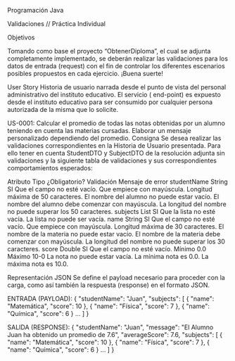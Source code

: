 Programación Java

Validaciones
// Práctica Individual

Objetivos

Tomando como base el proyecto “ObtenerDiploma”, el cual se adjunta completamente implementado, se deberán realizar las
validaciones para los datos de entrada (request) con el fin de controlar los diferentes escenarios posibles propuestos
en cada ejercicio.
¡Buena suerte!

User Story
Historia de usuario narrada desde el punto de vista del personal administrativo del instituto educativo. El servicio (
end-point) es expuesto desde el instituto educativo para ser consumido por cualquier persona autorizada de la misma que
lo solicite.

US-0001: Calcular el promedio de todas las notas obtenidas por un alumno teniendo en cuenta las materias cursadas.
Elaborar un mensaje personalizado dependiendo del promedio.
Consigna
Se desea realizar las validaciones correspondientes en la Historia de Usuario presentada. Para ello tener en cuenta
StudentDTO y SubjectDTO de la resolución adjunta sin validaciones y la siguiente tabla de validaciones y sus
correspondientes comportamientos esperados:

Atributo
Tipo
¿Obligatorio?
Validación
Mensaje de error
studentName
String
SI
Que el campo no esté vacío.
Que empiece con mayúscula.
Longitud máxima de 50 caracteres.
El nombre del alumno no puede estar vacío.
El nombre del alumno debe comenzar con mayúscula.
La longitud del nombre no puede superar los 50 caracteres.
subjects
List<SubjectDTO>
SI
Que la lista no esté vacía.
La lista no puede ser vacía.
name
String
SI
Que el campo no esté vacío.
Que empiece con mayúscula.
Longitud máxima de 30 caracteres.
El nombre de la materia no puede estar vacío.
El nombre de la materia debe comenzar con mayúscula.
La longitud del nombre no puede superar los 30 caracteres.
score
Double
SI
Que el campo no esté vacío.
Mínimo 0.0
Máximo 10-0
La nota no puede estar vacía.
La mínima nota es 0.0.
La máxima nota es 10.0.

Representación JSON
Se define el payload necesario para proceder con la carga, como así también la respuesta (response) en el formato JSON.

ENTRADA (PAYLOAD):
{
"studentName": "Juan",
"subjects":
[
{
"name": "Matemática",
"score": 10
},
{
"name": "Física",
"score": 7
},
{
"name": "Química",
"score": 6
}
...
]
}

SALIDA (RESPONSE):
{
"studentName": "Juan",
"message": "El Alumno Juan ha obtenido un promedio de 7.6",
"averageScore": 7.6,
"subjects":
[
{
"name": "Matemática",
"score": 10
},
{
"name": "Física",
"score": 7
},
{
"name": "Química",
"score": 6
}
...
]
}


